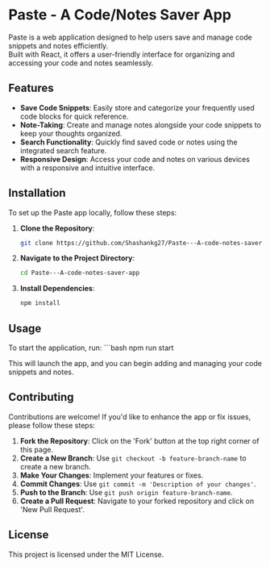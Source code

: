 # Paste - A Code/Notes Saver App

Paste is a web application designed to help users save and manage code snippets and notes efficiently.  
Built with React, it offers a user-friendly interface for organizing and accessing your code and notes seamlessly.

## Features

- **Save Code Snippets**: Easily store and categorize your frequently used code blocks for quick reference.
- **Note-Taking**: Create and manage notes alongside your code snippets to keep your thoughts organized.
- **Search Functionality**: Quickly find saved code or notes using the integrated search feature.
- **Responsive Design**: Access your code and notes on various devices with a responsive and intuitive interface.

## Installation

To set up the Paste app locally, follow these steps:

1. **Clone the Repository**:

   ```bash
   git clone https://github.com/Shashankg27/Paste---A-code-notes-saver-app.git
2. **Navigate to the Project Directory**:

    ```bash
    cd Paste---A-code-notes-saver-app
3. **Install Dependencies**:

    ```bash
    npm install

## Usage

To start the application, run:
    ```bash
    npm run start

This will launch the app, and you can begin adding and managing your code snippets and notes.

## Contributing

Contributions are welcome! If you'd like to enhance the app or fix issues, please follow these steps:

1.  **Fork the Repository**: Click on the 'Fork' button at the top right corner of this page.
2.  **Create a New Branch**: Use `git checkout -b feature-branch-name` to create a new branch.
3.  **Make Your Changes**: Implement your features or fixes.
4.  **Commit Changes**: Use `git commit -m 'Description of your changes'`.
5.  **Push to the Branch**: Use `git push origin feature-branch-name`.
6.  **Create a Pull Request**: Navigate to your forked repository and click on 'New Pull Request'.

## License

This project is licensed under the MIT License.